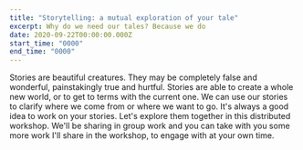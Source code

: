 ```yaml
---
title: "Storytelling: a mutual exploration of your tale"
excerpt: Why do we need our tales? Because we do
date: 2020-09-22T00:00:00.000Z
start_time: "0000"
end_time: "0000"
---
```

Stories are beautiful creatures. They may be completely false and wonderful, painstakingly true and hurtful. Stories are able to create a whole new world, or to get to terms with the current one. We can use our stories to clarify where we come from or where we want to go. It's always a good idea to work on your stories. Let's explore them together in this distributed workshop. We'll be sharing in group work and you can take with you some more work I'll share in the workshop, to engage with at your own time.